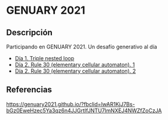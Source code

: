 # GENUARY 2021

## Descripción
Participando en GENUARY 2021. Un desafío generativo al día

- [Día 1. Triple nested loop](https://github.com/svcnt/GENUARY/wiki/D%C3%ADa-1---Triple-nested-Loop)
- [Día 2. Rule 30 (elementary cellular automaton). 1](https://github.com/svcnt/GENUARY/wiki/D%C3%ADa-2.-Rule-30-(elementary-cellular-automaton).-1)
- [Día 2. Rule 30 (elementary cellular automaton). 2](https://github.com/svcnt/GENUARY/wiki/D%C3%ADa-2.-Rule-30-(elementary-cellular-automaton).-1)


## Referencias
https://genuary2021.github.io/?fbclid=IwAR1KjJ7Bs-bGz0EweHzec5Ya3qz6n4JJGrtIfJNTU7ImNXEJ4NWZfZoCzJA
